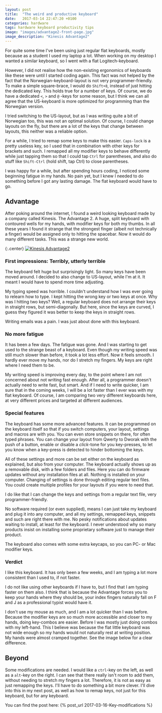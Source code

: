 ```yaml
---
layout: post
title:  "The weird and productive keyboard"
date:   2017-03-14 22:47:20 +0100
categories: hardware
tags: hardware keyboard productivity tips
image: "images/advantage2-front-page.jpg"
image_description: "Kinesis Advantage2"
---
```


For quite some time I've been using just regular flat keyboards, mostly because as a student I used my laptop a lot. When working on my desktop I wanted a similar keyboard, so I went with a flat Logitech-keyboard.

However, I did not realise how the non-existing ergonomics of keyboards like these were until I started coding again. This fact was not helped by the fact that the Norwegian-keyboard-layout is not very programmer-friendly. To make a simple square-brace, I would do `Shift+8`, instead of just hitting the dedicated key.  This holds true for a number of keys. Of course, we do have a dedicated `<`, `>` and `@` -keys for some reason, but I think we can all agree that the US-keyboard is more optimized for programming than the Norwegian version.

I tried switching to the US-layout, but as I was writing quite a bit of Norwegian too, this was not an optimal solution. Of course, I could change layouts on the fly, but there are a lot of the keys that change between layouts, this neither was a reliable option.

For a while, I tried to remap some keys to make this easier. `Caps-lock` is a pretty useless key, so I used that in combination with other keys for brackets and such. I remapped all my modifier keys to behave differently while just tapping them so that I could tap `Ctrl` for parentheses, and also do stuff like `Shift-Ctrl` (hold shift, tap Ctrl) to close parentheses.

I was happy for a while, but after spending hours coding, I noticed some beginning fatigue in my hands. No pain yet, but I knew I needed to do something before I got any lasting damage. The flat keyboard would have to go.

## Advantage

After poking around the internet, I found a weird looking keyboard made by a company called Kinesis. The Advantage 2. A huge, split keyboard with contoured wells for my hands, with modifier keys for both my thumbs. In all these years I found it strange that the strongest finger (albeit not technically a finger) would be assigned only to hitting the spacebar. Now it would do many different tasks. This was a strange new world.

{:.center}
[![Kinesis Advantage2](/images/advantage2-800.jpg)](/images/advantage2.jpg)


### First impressions: Terribly, utterly terrible

The keyboard felt huge but surprisingly light. So many keys have been moved around. I decided to also change to US-layout, while I'm at it. It meant I would have to spend more time adjusting.

My typing speed was horrible. I couldn't understand how I was ever going to relearn how to type. I kept hitting the wrong key or two keys at once. Why was I hitting two keys? Well, a regular keyboard does not arrange their keys in straight rows, but semi-diagonally. But here, since the keys are curved, I guess they figured it was better to keep the keys in straight rows.

Writing emails was a pain. I was just about done with this keyboard.

### No more fatigue

It has been a few days. The fatigue was gone. And I was starting to get used to the strange beast of a keyboard. Even though my writing speed was still much slower than before, it took a lot less effort. Now it feels smooth. I hardly ever move my hands, nor do I stretch my fingers. My keys are right where I need them to be.

My writing speed is improving every day, to the point where I am not concerned about not writing fast enough. After all, a programmer doesn't actually need to write fast, but smart. And if I need to write quicker, I am sure that in the coming weeks, I will be a lot faster than I ever was with my flat keyboard. Of course, I am comparing two very different keyboards here, at very different prices and targeted at different audiences.

### Special features

The keyboard has some more advanced features. It can be programmed on the keyboard itself so that if you switch computers, your layout, settings and macros are with you. You can even store snippets on there, for often typed phrases. You can change your layout from Qwerty to Dworak with the push of a button, enable or disable a _click_-tone for you key-presses, to let you know when a key-press is detected to hinder bottoming the keys.

All of these settings and more can be set either on the keyboard as explained, but also from your computer. The keyboard actually shows up as a removable disk, with a few folders and files. Here you can do firmware updates without any installation files at all. Nothing is installed on your computer. Changing of settings is done through editing regular text files. You could create multiple profiles for your layouts if you were to need that.

I do like that I can change the keys and settings from a regular text file, very programmer-friendly.

No software required (or even supplied), means I can just take my keyboard and plug it into any computer, and all my settings, remapped keys, snippets and such are right there with me. No pesky notifications about updates waiting to install, at least for the keyboard. I never understood why so many products insist on installing some proprietary software just to manage their product.

The keyboard also comes with some extra keycaps, so you can PC- or Mac modifier keys.

### Verdict

I like this keyboard. It has only been a few weeks, and I am typing a lot more consistent than I used to, if not faster.

I do not like using other keyboards if I have to, but I find that I am typing faster on them also. I think that is because the Advantage forces you to keep your hands where they should be, your index fingers naturally fall on F and J as a professional typist would have it.

I don't use my mouse as much, and I am a lot quicker than I was before. Because the modifier keys are so much more accessible and closer to my hands, doing key-combos are easier. Before I was mostly just doing combos with my left-hand. This I believe was because the flat little keyboard was not wide enough so my hands would not naturally rest at writing position. My hands were almost cramped together. See the image below for a clear difference.

<!-- TODO: Insert picture of both keyboards with hands on them, -->

## Beyond
Some modifications are needed. I would like a `ctrl`-key on the left, as well as a `alt`-key on the right. I can see that there really isn't room to add them, without needing to stretch my fingers a lot. Therefore, it is not as easy as just remapping the keys. I'll have to do something a bit more clever. I'll dive into this in my next post, as well as how to remap keys, not just for this keyboard, but for any keyboard.

You can find the post here: {% post_url 2017-03-16-Key-modifications %}
